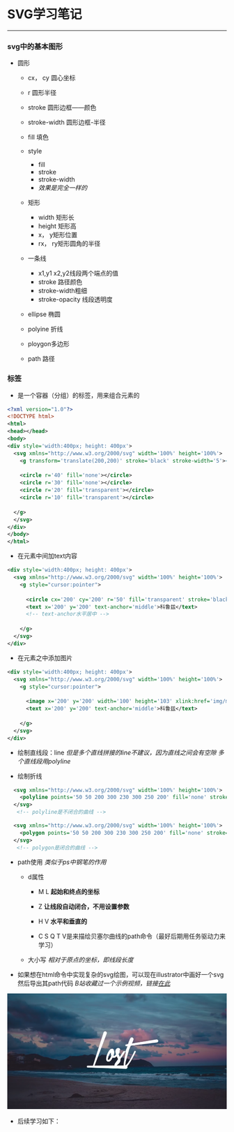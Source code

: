 SVG学习笔记
===
***
### svg中的基本图形
* 圆形
    * cx， cy 圆心坐标
    * r 圆形半径
    * stroke 圆形边框——颜色
    * stroke-width 圆形边框-半径
    * fill 填色
    * style
        * fill
        * stroke
        * stroke-width
        * *效果是完全一样的*
    
    * 矩形
        * width 矩形长
        * height 矩形高
        * x， y矩形位置
        * rx， ry矩形圆角的半径
    
    * 一条线
        * x1,y1  x2,y2线段两个端点的值
        * stroke 路径颜色
        * stroke-width粗细
        * stroke-opacity 线段透明度
    * ellipse 椭圆
    * polyine 折线
    * ploygon多边形
    * path 路径 

### <g>标签
* 是一个容器（分组）的标签，用来组合元素的
```svg
<?xml version="1.0"?>
<!DOCTYPE html>
<html>
<head></head>
<body>
<div style='width:400px; height: 400px'>
  <svg xmlns="http://www.w3.org/2000/svg" width='100%' height='100%'>
    <g transform='translate(200,200)' stroke='black' stroke-width='5'><!-- transform='translate(200,200)用来转移g容器包裹的DOM元素的位置 -->
    
    <circle r='40' fill='none'></circle>
    <circle r='30' fill='none'></circle>
    <circle r='20' fill='transparent'></circle>
    <circle r='10' fill='transparent'></circle>

  </g>
  </svg>
</div>
</body>
</html>
```
* 在元素中间加text内容
```svg
<div style='width:400px; height: 400px'>
  <svg xmlns="http://www.w3.org/2000/svg" width='100%' height='100%'>
    <g style="cursor:pointer">

      <circle cx='200' cy='200' r='50' fill='transparent' stroke='black' stroke-width='5'></circle>
      <text x='200' y='200' text-anchor='middle'>科鲁兹</text>
      <!-- text-anchor水平居中 -->

    </g>
  </svg>
</div>
```

* 在元素之中添加图片
```svg
<div style='width:400px; height: 400px'>
  <svg xmlns="http://www.w3.org/2000/svg" width='100%' height='100%'>
    <g style="cursor:pointer">

      <image x='200' y='200' width='100' height='103' xlink:href='img/main.png'></image>
      <text x='200' y='200' text-anchor='middle'>科鲁兹</text>

    </g>
  </svg>
</div>
```
* 绘制直线段：line
*但是多个直线拼接的line不建议，因为直线之间会有空隙*
*多个直线段用polyline*
 
* 绘制折线
```svg
  <svg xmlns="http://www.w3.org/2000/svg" width='100%' height='100%'>
    <polyline points='50 50 200 300 230 300 250 200' fill='none' stroke='black' stroke-width='5'>
  </svg>
   <!-- polyline是不闭合的曲线 -->
```

```svg
  <svg xmlns="http://www.w3.org/2000/svg" width='100%' height='100%'>
    <polygon points='50 50 200 300 230 300 250 200' fill='none' stroke='black' stroke-width='5'>
  </svg>
   <!-- polygon是闭合的曲线 -->
```

* path使用
*类似于ps中钢笔的作用*
    * d属性
        * M L **起始和终点的坐标**
        * Z **让线段自动闭合，不用设置参数**
        * H V **水平和垂直的**

        * C S Q T V是来描绘贝塞尔曲线的path命令（最好后期用任务驱动力来学习）

    * 大小写
    *相对于原点的坐标，即线段长度*

* 如果想在html命令中实现复杂的svg绘图，可以现在illustrator中画好一个svg然后导出其path代码 *B站收藏过一个示例视频，链接[在此](https://www.bilibili.com/video/av26753050)* 

![svg结合illustrator如图所示](..\static\6.2.1.png)

* 后续学习如下：

